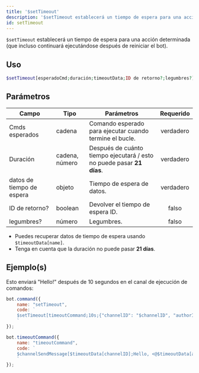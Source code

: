 ```yaml
---
title: '$setTimeout'
description: '$setTimeout establecerá un tiempo de espera para una acción determinada (que incluso continuará ejecutándose después de reiniciar el bot).'
id: setTimeout
---
```


`$setTimeout` establecerá un tiempo de espera para una acción determinada (que incluso continuará ejecutándose después de reiniciar el bot).

## Uso

```php
$setTimeout[esperadoCmd;duración;timeoutData;ID de retorno?;legumbres?]
```

## Parámetros

| Campo                     | Tipo           | Parámetros                                                            | Requerido |
| ------------------------- | -------------- | --------------------------------------------------------------------- |:---------:|
| Cmds esperados            | cadena         | Comando esperado para ejecutar cuando termine el bucle.               | verdadero |
| Duración                  | cadena, número | Después de cuánto tiempo ejecutará / esto no puede pasar **21 días**. | verdadero |
| datos de tiempo de espera | objeto         | Tiempo de espera de datos.                                            | verdadero |
| ID de retorno?            | boolean        | Devolver el tiempo de espera ID.                                      |   falso   |
| legumbres?                | número         | Legumbres.                                                            |   falso   |

- Puedes recuperar datos de tiempo de espera usando `$timeoutData[name]`.
- Tenga en cuenta que la duración no puede pasar **21 días**.

## Ejemplo(s)

Esto enviará "Hello!" después de 10 segundos en el canal de ejecución de comandos:

```javascript
bot.command({
    name: "setTimeout",
    code: `
    $setTimeout[timeoutCommand;10s;{"channelID": "$channelID", "authorID": "$authorID"};false]
    `
});

bot.timeoutCommand({
    name: "timeoutCommand",
    code: `
    $channelSendMessage[$timeoutData[channelID];Hello, <@$timeoutData[authorID]>!]
    `
});
```